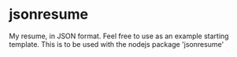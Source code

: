 # jsonresume
My resume, in JSON format. Feel free to use as an example starting template. This is to be used with the nodejs package 'jsonresume'
